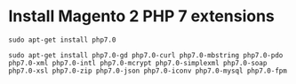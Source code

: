 # Install Magento 2 PHP 7 extensions

`sudo apt-get install php7.0`

`sudo apt-get install php7.0-gd php7.0-curl php7.0-mbstring php7.0-pdo php7.0-xml php7.0-intl php7.0-mcrypt php7.0-simplexml php7.0-soap php7.0-xsl php7.0-zip php7.0-json php7.0-iconv php7.0-mysql php7.0-fpm`

